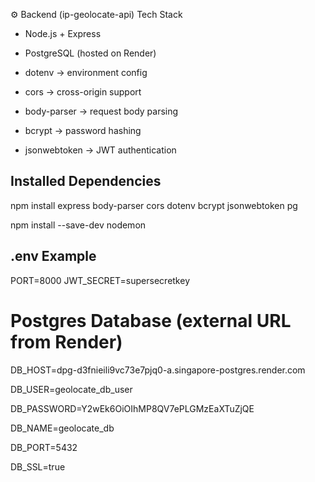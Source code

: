 ⚙️ Backend (ip-geolocate-api)
Tech Stack

- Node.js + Express

- PostgreSQL (hosted on Render)

- dotenv → environment config

- cors → cross-origin support

- body-parser → request body parsing

- bcrypt → password hashing

- jsonwebtoken → JWT authentication

## Installed Dependencies

npm install express body-parser cors dotenv bcrypt jsonwebtoken pg

npm install --save-dev nodemon

## .env Example

PORT=8000
JWT_SECRET=supersecretkey

# Postgres Database (external URL from Render)

DB_HOST=dpg-d3fnieili9vc73e7pjq0-a.singapore-postgres.render.com

DB_USER=geolocate_db_user

DB_PASSWORD=Y2wEk6OiOIhMP8QV7ePLGMzEaXTuZjQE

DB_NAME=geolocate_db

DB_PORT=5432

DB_SSL=true
